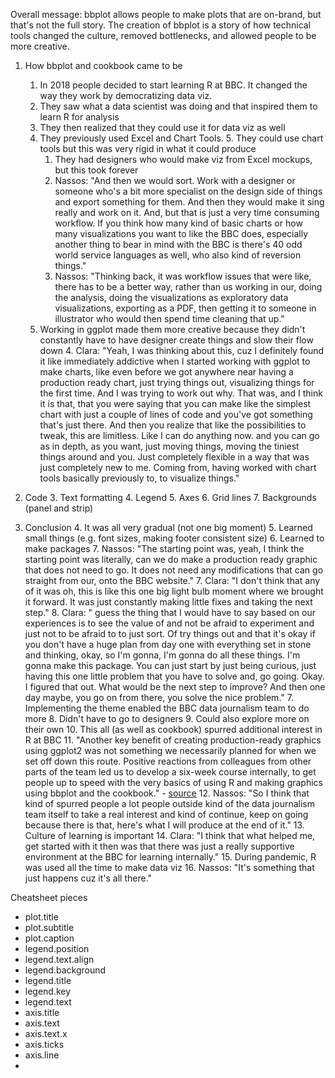 Overall message: bbplot allows people to make plots that are on-brand, but that's not the full story. The creation of bbplot is a story of how technical tools changed the culture, removed bottlenecks, and allowed people to be more creative.

1. How bbplot and cookbook came to be
	1. In 2018 people decided to start learning R at BBC. It changed the way they work by democratizing data viz.
	2. They saw what a data scientist was doing and that inspired them to learn R for analysis
	3. They then realized that they could use it for data viz as well
	4. They previously used Excel and Chart Tools.
		5. They could use chart tools but this was very rigid in what it could produce
		1. They had designers who would make viz from Excel mockups, but this took forever
		3. Nassos: "And then we would sort. Work with a designer or someone who's a bit more specialist on the design side of things and export something for them. And then they would make it sing really and work on it. And, but that is just a very time consuming workflow. If you think how many kind of basic charts or how many visualizations you want to like the BBC does, especially another thing to bear in mind with the BBC is there's 40 odd world service languages as well, who also kind of reversion things."
		4. Nassos: "Thinking back, it was workflow issues that were like, there has to be a better way, rather than us working in our,  doing the analysis, doing the visualizations as exploratory data visualizations, exporting as a PDF, then getting it to someone in illustrator who would then spend time cleaning that up."
	3. Working in ggplot made them more creative because they didn't constantly have to have designer create things and slow their flow down
		4. Clara: "Yeah, I was thinking about this, cuz I definitely found it like immediately addictive when I started working with ggplot to make charts, like even before we got anywhere near having a production ready chart, just trying things out, visualizing things for the first time. And I was trying to work out why. That was, and I think it is that, that you were saying that you can make like the simplest chart with just a couple of lines of code and you've got something that's just there. And then you realize that like the possibilities to tweak, this are limitless. Like I can do anything now.  and you can go as in depth, as you want, just moving things, moving the tiniest things around and you. Just completely flexible in a way that was just completely new to me. Coming from, having worked with chart tools basically previously to, to visualize things."


2. Code
	3. Text formatting
	4. Legend
	5. Axes
	6. Grid lines
	7. Backgrounds (panel and strip)


3. Conclusion
	4. It was all very gradual (not one big moment)
		5. Learned small things (e.g. font sizes, making footer consistent size)
		6. Learned to make packages
		7. Nassos: "The starting point was, yeah, I think the starting point was literally, can we do make a production ready graphic that does not need to go. It does not need any modifications that can go straight from our, onto the BBC website."
		7. Clara: "I don't think that any of it was oh, this is like this one big light bulb moment where we brought it forward. It was just constantly making little fixes and taking the next step."
		8. Clara: " guess the thing that I would have to say based on our experiences is to see the value of and not be afraid to experiment and just not to be afraid to to just sort. Of try things out and that it's okay if you don't have a huge plan from day one with everything set in stone and thinking, okay, so I'm gonna, I'm gonna do all these things. I'm gonna make this package. You can just start by just being curious, just having this one little problem that you have to solve and, go going. Okay. I figured that out. What would be the next step to improve? And then one day maybe, you go on from there, you solve the nice problem."
	7. Implementing the theme enabled the BBC data journalism team to do more
		8. Didn't have to go to designers
		9. Could also explore more on their own
	10. This all (as well as cookbook) spurred additional interest in R at BBC
		11. "Another key benefit of creating production-ready graphics using ggplot2 was not something we necessarily planned for when we set off down this route. Positive reactions from colleagues from other parts of the team led us to develop a six-week course internally, to get people up to speed with the very basics of using R and making graphics using bbplot and the cookbook." - [source](https://medium.com/bbc-visual-and-data-journalism/how-the-bbc-visual-and-data-journalism-team-works-with-graphics-in-r-ed0b35693535)
		12. Nassos: "So I think that kind of spurred people a lot people outside kind of the data journalism team itself to take a real interest and kind of continue, keep on going because there is that, here's what I will produce at the end of it."
	13. Culture of learning is important
		14. Clara: "I think that what helped me, get started with it then was that there was just a really supportive environment at the BBC for learning internally."
	15. During pandemic, R was used all the time to make data viz
		16. Nassos: "It's something that just happens cuz it's all there."


Cheatsheet pieces
- plot.title
- plot.subtitle
- plot.caption
- legend.position
- legend.text.align
- legend.background
- legend.title
- legend.key
- legend.text
- axis.title
- axis.text
- axis.text.x
- axis.ticks
- axis.line
- 